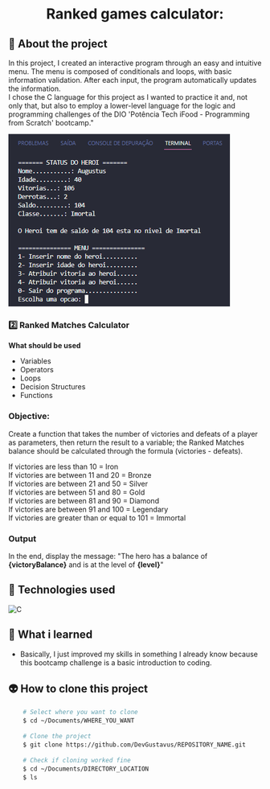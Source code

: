 <h1 align="center">Ranked games calculator:</h1>

## 📖 About the project
In this project, I created an interactive program through an easy and intuitive menu. The menu is composed of conditionals and loops, with basic information validation. After each input, the program automatically updates the information. <br>
I chose the C language for this project as I wanted to practice it and, not only that, but also to employ a lower-level language for the logic and programming challenges of the DIO 'Potência Tech iFood - Programming from Scratch' bootcamp."

<img src="Doc/README_assets/menu.png">

### 2️⃣ Ranked Matches Calculator
**What should be used**

- Variables
- Operators
- Loops
- Decision Structures
- Functions

### Objective:

Create a function that takes the number of victories and defeats of a player as parameters,
then return the result to a variable; the Ranked Matches balance should be calculated through the formula (victories - defeats).

If victories are less than 10 = Iron <br>
If victories are between 11 and 20 = Bronze <br>
If victories are between 21 and 50 = Silver <br>
If victories are between 51 and 80 = Gold <br>
If victories are between 81 and 90 = Diamond <br>
If victories are between 91 and 100 = Legendary <br>
If victories are greater than or equal to 101 = Immortal

### Output

In the end, display the message:
"The hero has a balance of **{victoryBalance}** and is at the level of **{level}**"

## 🦾 Technologies used
<div style="display: flex;">
  
<img alt="C" src="https://img.shields.io/badge/C-00599C?style=for-the-badge&logo=c&logoColor=white">

</div>

## 🤔 What i learned
- Basically, I just improved my skills in something I already know because this bootcamp challenge is a basic introduction to coding.

## 👽 How to clone this project

````bash
    # Select where you want to clone
    $ cd ~/Documents/WHERE_YOU_WANT
````

````bash
    # Clone the project
    $ git clone https://github.com/DevGustavus/REPOSITORY_NAME.git
````

````bash
    # Check if cloning worked fine
    $ cd ~/Documents/DIRECTORY_LOCATION
    $ ls
````
